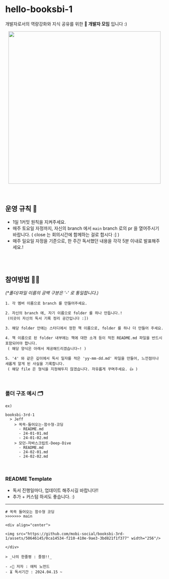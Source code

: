 # hello-booksbi-1

개발자로서의 역량강화와 지식 공유를 위한 **🐶 개발자 모임** 입니다 :)

<div align="center">

<img src="https://github.com/mobi-social/booksbi-3rd-1/assets/50646145/c4f42dac-5fde-496b-9c24-e240fdcbc07f" width="484"/>

</div>

<br/>
<br/>

## 운영 규칙 📏

- 1일 1커밋 원칙을 지켜주세요.
- 매주 토요일 자정까지, 자신의 branch 에서 `main` branch 로의 pr 을 열어주시기 바랍니다. ( close 는 회의시간에 함께하는 걸로 합시다 :] )
- 매주 일요일 자정을 기준으로, 한 주간 독서했던 내용을 각각 5분 이내로 발표해주세요.!

<br/>
<br/>

## 참여방법 👋🏼

_(*폴더/파일 이름의 공백 구분은 '-' 로 통일합니다.)_

```
1. 각 멤버 이름으로 branch 를 만들어주세요.

2. 자신의 branch 에, 자기 이름으로 folder 를 하나 만듭니다.! 
 (이곳이 자신의 독서 기록 정리 공간입니다 :])

3. 해당 folder 안에는 스터디에서 정한 책 이름으로, folder 를 하나 더 만들어 주세요.

4. 책 이름으로 된 folder 내부에는 책에 대한 소개 등이 적힌 README.md 파일을 반드시 포함되어야 합니다. 
 ( 해당 양식은 아래서 제공해드리겠습니다~! )

5. '4' 와 같은 깊이에서 독서 일자를 적은 'yy-mm-dd.md' 파일을 만들어, 느낀점이나 새롭게 알게 된 사실을 기록합니다. 
 ( 해당 file 은 형식을 지정해두지 않겠습니다. 자유롭게 꾸며주세요. 👍 )

```

<br/>

### 폴더 구조 예시 🗂️
```
ex)

booksbi-3rd-1
  > Jeff
    > 쏙쏙-들어오는-함수형-코딩
      - README.md
      - 24-01-01.md
      - 24-01-02.md
    > 모던-자바스크립트-Deep-Dive
      - README.md
      - 24-02-01.md
      - 24-02-02.md
```

<br/>


### README Template
- 독서 진행일마다, 업데이트 해주시길 바랍니다!!
- 추가 + 커스텀 하셔도 좋습니다. :)


-----
```
# 쏙쏙 들어오는 함수형 코딩 
>>>>>>> main

<div align="center">

<img src="https://github.com/mobi-social/booksbi-3rd-1/assets/50646145/0ca14534-f210-410e-9ae3-3bd821f1f377" width="256"/>

</div>

> _나의 한줄평 : 졸잼!!_

- ✍🏻 저자 : 에릭 노먼드
- ⏳ 독서기간 : 2024.04.15 ~
